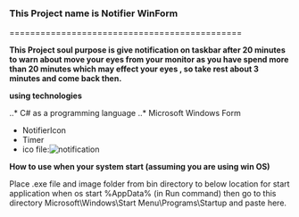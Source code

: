 ### This Project name is Notifier WinForm
=============================================

**This Project soul purpose is give notification on taskbar after 20 minutes to warn about move your eyes from your monitor as you have spend more than 20 minutes which may effect your eyes , so take rest about 3 minutes and come back then.**


**__using technologies__**

..* C# as a programming language
..* Microsoft Windows Form 
  * NotifierIcon
  * Timer
  * ico file:![notification](https://github.com/humayoun007/Notifier_WinForm/tree/master/NotifierApp/bin/Debug/image/notification.png "Notifier Logo")
  

  

**__How to use when your system start (assuming you are using win OS)__**

Place .exe file and image folder from bin directory to below location for start application when os start
%AppData% (in Run command) then go to this directory  Microsoft\Windows\Start Menu\Programs\Startup and paste here.

